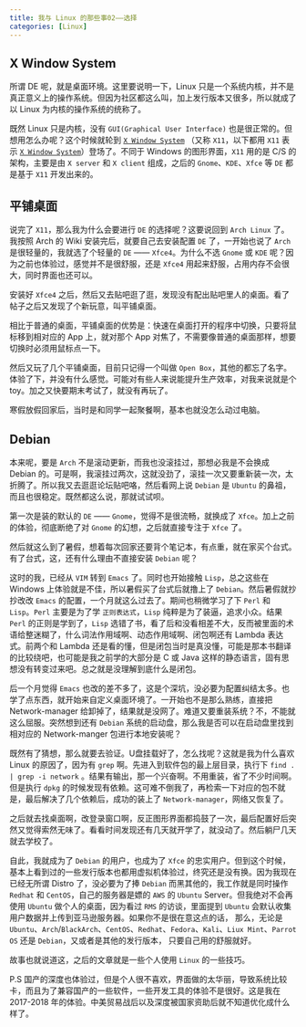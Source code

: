 ```yaml
---
title: 我与 Linux 的那些事02——选择
categories: [Linux]
---
```


## X Window System

所谓 DE 呢，就是桌面环境。这里要说明一下，Linux 只是一个系统内核，并不是真正意义上的操作系统。但因为社区都这么叫，加上发行版本又很多，所以就成了以 Linux 为内核的操作系统的统称了。

既然 Linux 只是内核，没有 `GUI(Graphical User Interface)` 也是很正常的。但想用怎么办呢？这个时候就轮到 [`X Window System`][x-window-system] （又称 `X11`，以下都用 `X11` 表示 [`X Window System`][x-window-system]）登场了。不同于 Windows 的图形界面，`X11` 用的是 C/S 的架构，主要是由 `X server` 和 `X client` 组成，之后的 `Gnome`、`KDE`、`Xfce` 等 `DE` 都是基于 `X11` 开发出来的。

## 平铺桌面

说完了 `X11`，那么我为什么会要进行 `DE` 的选择呢？这要说回到 `Arch Linux` 了。我按照 Arch 的 Wiki 安装完后，就要自己去安装配置 `DE` 了，一开始也说了 `Arch` 是很轻量的，我就选了个轻量的 `DE` —— `Xfce4`。为什么不选 `Gnome` 或 `KDE` 呢？因为之前也体验过，感觉并不是很舒服，还是 `Xfce4` 用起来舒服，占用内存不会很大，同时界面也还可以。

安装好 `Xfce4` 之后，然后又去贴吧逛了逛，发现没有配出贴吧里人的桌面。看了帖子之后又发现了个新玩意，叫平铺桌面。

相比于普通的桌面，平铺桌面的优势是：快速在桌面打开的程序中切换，只要将鼠标移到相对应的 App 上，就对那个 App 对焦了，不需要像普通的桌面那样，想要切换时必须用鼠标点一下。

然后又玩了几个平铺桌面，目前只记得一个叫做 `Open Box`，其他的都忘了名字。体验了下，并没有什么感觉。可能对有些人来说能提升生产效率，对我来说就是个 toy。加之又快要期末考试了，就没有再玩了。

寒假放假回家后，当时是和同学一起聚餐啊，基本也就没怎么动过电脑。

## Debian

本来呢，要是 `Arch` 不是滚动更新，而我也没滚挂过，那想必我是不会换成 Debian 的。可是啊，我滚挂过两次，这就没劲了，滚挂一次又要重新装一次，太折腾了。所以我又去逛逛论坛贴吧咯，然后看网上说 `Debian` 是 `Ubuntu` 的鼻祖，而且也很稳定。既然都这么说，那就试试呗。

第一次是装的默认的 `DE` —— `Gnome`，觉得不是很流畅，就换成了 `Xfce`。加上之前的体验，彻底断绝了对 `Gnome` 的幻想，之后就直接专注于 `Xfce` 了。

然后就这么到了暑假，想着每次回家还要背个笔记本，有点重，就在家买个台式。有了台式，这，还有什么理由不直接安装 `Debian` 呢？

这时的我，已经从 `VIM` 转到 `Emacs` 了。同时也开始接触 `Lisp`，总之这些在 Windows 上体验就是不佳，所以暑假买了台式后就撸上了 `Debian`。然后暑假就抄抄改改 `Emacs` 的配置，一个月就这么过去了。期间也稍微学习了下 `Perl` 和 `Lisp`。`Perl` 主要是为了学 `正则表达式`，`Lisp` 纯粹是为了装逼，追求小众。结果 `Perl` 的正则是学到了，`Lisp` 选错了书，看了后和没看相差不大，反而被里面的术语给整迷糊了，什么词法作用域啊、动态作用域啊、闭包啊还有 Lambda 表达式。前两个和 Lambda 还是看的懂，但是闭包当时是真没懂，可能是那本书翻译的比较绕吧，也可能是我之前学的大部分是 C 或 Java 这样的静态语言，固有思想没有转变过来吧。总之就是没理解到底什么是闭包。

后一个月觉得 `Emacs` 也改的差不多了，这是个深坑，没必要为配置纠结太多。也学了点东西，就开始来自定义桌面环境了。一开始也不是那么熟练，直接把 Network-manager 给卸掉了，结果就是没网了。难道又要重装系统？不，不能就这么屈服。突然想到还有 `Debian` 系统的启动盘，那么我是否可以在启动盘里找到相对应的 Network-manger 包进行本地安装呢？

既然有了猜想，那么就要去验证。U盘挂载好了，怎么找呢？这就是我为什么喜欢 Linux 的原因了，因为有 `grep` 啊。先进入到软件包的最上层目录，执行下 `find . | grep -i network` 。结果有输出，那一个兴奋啊。不用重装，省了不少时间啊。但是执行 `dpkg` 的时候发现有依赖。这可难不倒我了，再检索一下对应的包不就是，最后解决了几个依赖后，成功的装上了 `Network-manager`，网络又恢复了。

之后就去找桌面啊，改登录窗口啊，反正图形界面都捣鼓了一次，最后配置好后突然又觉得索然无味了。看看时间发现还有几天就开学了，就没动了。然后躺尸几天就去学校了。

自此，我就成为了 `Debian` 的用户，也成为了 `Xfce` 的忠实用户。但到这个时候，基本上看到过的一些发行版本也都用虚拟机体验过，终究还是没有换。因为我现在已经无所谓 Distro 了，没必要为了捧 `Debian` 而黑其他的，我工作就是同时操作 `Redhat` 和 `CentOS`，自己的服务器是嫖的 `AWS` 的 `Ubuntu` Server。但我绝对不会再使用 `Ubuntu` 做个人的桌面，因为看过 `RMS` 的访谈，里面提到 `Ubuntu` 会默认收集用户数据并上传到亚马逊服务器。如果你不是很在意这点的话， 那么，无论是 `Ubuntu`、`Arch`/`BlackArch`、`CentOS`、`Redhat`、`Fedora`、`Kali`、`Liux Mint`、`Parrot OS` 还是 `Debian`，又或者是其他的发行版本， 只要自己用的舒服就好。

故事也就说道这，之后的文章就是一些个人使用 `Linux` 的一些技巧。

P.S 国产的深度也体验过，但是个人很不喜欢，界面做的太华丽，导致系统比较卡，而且为了兼容国产的一些软件，一些开发工具的体验不是很好。这是我在 2017-2018 年的体验。中美贸易战后以及深度被国家资助后就不知道优化成什么样了。


[x-window-system]: https://baike.baidu.com/item/X-WINDOW/2769585